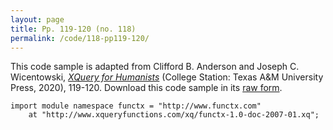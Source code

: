 ```yaml
---
layout: page
title: Pp. 119-120 (no. 118)
permalink: /code/118-pp119-120/
---
```


This code sample is adapted from Clifford B. Anderson and Joseph C. Wicentowski, 
[_XQuery for Humanists_](/) (College Station: Texas A&M University Press, 2020), 119-120. 
Download this code sample in its [raw form](/code/118-pp119-120/118-pp119-120.txt).

```text
import module namespace functx = "http://www.functx.com"
    at "http://www.xqueryfunctions.com/xq/functx-1.0-doc-2007-01.xq";
```  
